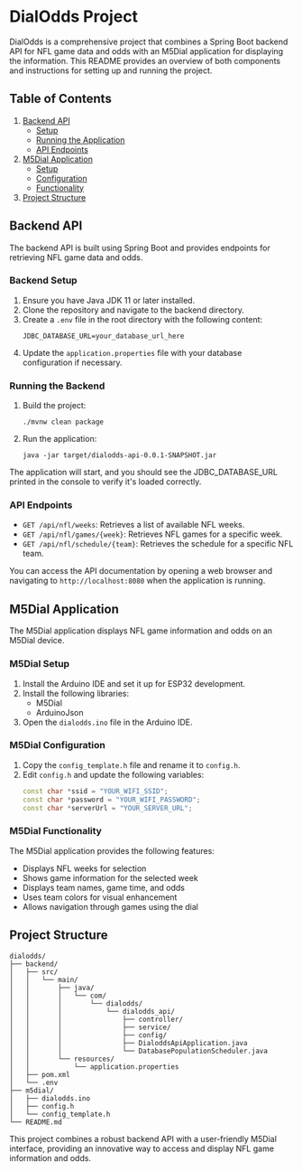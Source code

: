 # DialOdds Project

DialOdds is a comprehensive project that combines a Spring Boot backend API for NFL game data and odds with an M5Dial application for displaying the information. This README provides an overview of both components and instructions for setting up and running the project.

## Table of Contents
1. [Backend API](#backend-api)
   - [Setup](#backend-setup)
   - [Running the Application](#running-the-backend)
   - [API Endpoints](#api-endpoints)
2. [M5Dial Application](#m5dial-application)
   - [Setup](#m5dial-setup)
   - [Configuration](#m5dial-configuration)
   - [Functionality](#m5dial-functionality)
3. [Project Structure](#project-structure)

## Backend API

The backend API is built using Spring Boot and provides endpoints for retrieving NFL game data and odds.

### Backend Setup

1. Ensure you have Java JDK 11 or later installed.
2. Clone the repository and navigate to the backend directory.
3. Create a `.env` file in the root directory with the following content:
   ```
   JDBC_DATABASE_URL=your_database_url_here
   ```
4. Update the `application.properties` file with your database configuration if necessary.

### Running the Backend

1. Build the project:
   ```
   ./mvnw clean package
   ```
2. Run the application:
   ```
   java -jar target/dialodds-api-0.0.1-SNAPSHOT.jar
   ```

The application will start, and you should see the JDBC_DATABASE_URL printed in the console to verify it's loaded correctly.

### API Endpoints

- `GET /api/nfl/weeks`: Retrieves a list of available NFL weeks.
- `GET /api/nfl/games/{week}`: Retrieves NFL games for a specific week.
- `GET /api/nfl/schedule/{team}`: Retrieves the schedule for a specific NFL team.

You can access the API documentation by opening a web browser and navigating to `http://localhost:8080` when the application is running.

## M5Dial Application

The M5Dial application displays NFL game information and odds on an M5Dial device.

### M5Dial Setup

1. Install the Arduino IDE and set it up for ESP32 development.
2. Install the following libraries:
   - M5Dial
   - ArduinoJson
3. Open the `dialodds.ino` file in the Arduino IDE.

### M5Dial Configuration

1. Copy the `config_template.h` file and rename it to `config.h`.
2. Edit `config.h` and update the following variables:
   ```cpp
   const char *ssid = "YOUR_WIFI_SSID";
   const char *password = "YOUR_WIFI_PASSWORD";
   const char *serverUrl = "YOUR_SERVER_URL";
   ```

### M5Dial Functionality

The M5Dial application provides the following features:
- Displays NFL weeks for selection
- Shows game information for the selected week
- Displays team names, game time, and odds
- Uses team colors for visual enhancement
- Allows navigation through games using the dial

## Project Structure

```
dialodds/
├── backend/
│   ├── src/
│   │   └── main/
│   │       ├── java/
│   │       │   └── com/
│   │       │       └── dialodds/
│   │       │           └── dialodds_api/
│   │       │               ├── controller/
│   │       │               ├── service/
│   │       │               ├── config/
│   │       │               ├── DialoddsApiApplication.java
│   │       │               └── DatabasePopulationScheduler.java
│   │       └── resources/
│   │           └── application.properties
│   ├── pom.xml
│   └── .env
├── m5dial/
│   ├── dialodds.ino
│   ├── config.h
│   └── config_template.h
└── README.md
```

This project combines a robust backend API with a user-friendly M5Dial interface, providing an innovative way to access and display NFL game information and odds.